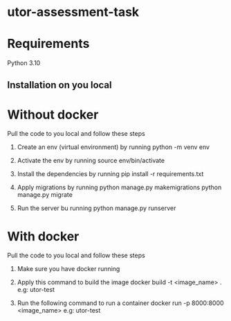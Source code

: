 # utor-assessment-task

# Requirements
Python 3.10

## Installation on you local

# Without docker
Pull the code to you local and follow these steps

1. Create an env (virtual environment) by running 
python -m venv env

2. Activate the env by running 
source env/bin/activate

2. Install the dependencies by running 
pip install -r requirements.txt

3. Apply migrations by running 
python manage.py makemigrations
python manage.py migrate

4. Run the server bu running
python manage.py runserver

# With docker
Pull the code to you local and follow these steps

1. Make sure you have docker running 
2. Apply this command to build the image
docker build -t <image_name> . e.g: utor-test

3. Run the following command to run a container
docker run -p 8000:8000 <image_name> e.g: utor-test
